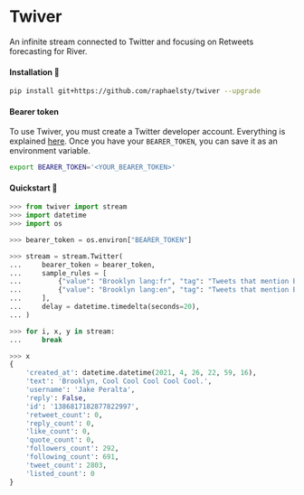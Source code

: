 # Twiver

An infinite stream connected to Twitter and focusing on Retweets forecasting for River.  

#### Installation 🤖

```sh
pip install git+https://github.com/raphaelsty/twiver --upgrade
```

#### Bearer token

To use Twiver, you must create a Twitter developer account. Everything is explained [here](https://developer.twitter.com/en/docs/authentication/oauth-2-0/bearer-tokens). Once you have your `BEARER_TOKEN`, you can save it as an environment variable.

```sh
export BEARER_TOKEN='<YOUR_BEARER_TOKEN>'
```

#### Quickstart 🐥 

```python
>>> from twiver import stream
>>> import datetime
>>> import os

>>> bearer_token = os.environ["BEARER_TOKEN"]

>>> stream = stream.Twitter(
...     bearer_token = bearer_token,
...     sample_rules = [
...         {"value": "Brooklyn lang:fr", "tag": "Tweets that mention Brooklyn in French."},
...         {"value": "Brooklyn lang:en", "tag": "Tweets that mention Brooklyn in English."},
...     ],
...     delay = datetime.timedelta(seconds=20),
... )

>>> for i, x, y in stream:
...     break

>>> x
{
    'created_at': datetime.datetime(2021, 4, 26, 22, 59, 16), 
    'text': 'Brooklyn, Cool Cool Cool Cool Cool.', 
    'username': 'Jake Peralta', 
    'reply': False, 
    'id': '1386817182877822997', 
    'retweet_count': 0, 
    'reply_count': 0, 
    'like_count': 0, 
    'quote_count': 0, 
    'followers_count': 292, 
    'following_count': 691, 
    'tweet_count': 2803, 
    'listed_count': 0
}
```